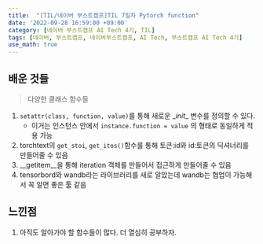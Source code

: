 ```yaml
---
title:  "[TIL/네이버 부스트캠프]TIL 7일차 Pytorch function"
date: '2022-09-28 16:59:00 +09:00'
category: [네이버 부스트캠프 AI Tech 4기, TIL]
tags: [네이버, 부스트캠프, 네이버부스트캠프, AI Tech, 부스트캠프 AI Tech 4기]
use_math: true
---
```

##  배운 것들

> 다양한 클래스 함수들

1. `setattr(class, function, value)`를 통해 새로운 \__init__ 변수를 정의할 수 있다.
   - 이거는 인스턴스 안에서 `instance.function = value` 의 형태로 동일하게 적용 가능
2. torchtext의 `get_stoi`, `get_itos()`함수를 통해 토큰:id와 id:토큰의 딕셔너리를 만들어줄 수 있음
3. \__getitem__을 통해 iteration 객체를 만들어서 접근하게 만들어줄 수 있음
4. tensorbord와 wandb라는 라이브러리를 새로 알았는데 wandb는 협업이 가능해서 꼭 알면 좋은 툴 같음

## 느낀점
1. 아직도 알아가야 할 함수들이 많다. 더 열심히 공부하자.